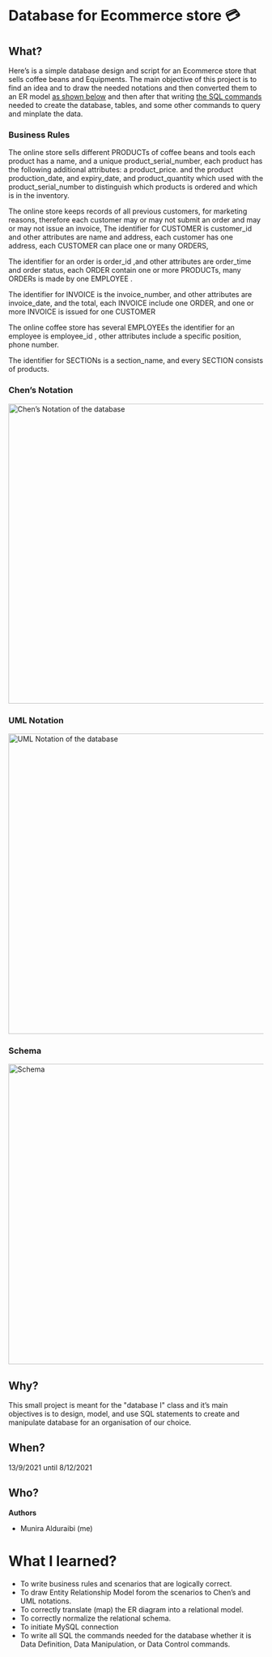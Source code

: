 # Database for Ecommerce store 💳

## What?
Here’s is a simple database design and script for an Ecommerce store that sells coffee beans and Equipments. The main objective of this project is to find an idea and to draw the needed notations and then converted them to an ER model [as shown below](#chens-notation) and then after that writing [the SQL commands](e_commerce.sql) needed to create the database, tables, and some other commands to query and minplate the data.

### Business Rules 

The online store sells different PRODUCTs of coffee beans and tools each product has a name, and a unique product_serial_number, each product has the following additional attributes: a product_price. and the product production_date, and expiry_date, and
 product_quantity which used with the product_serial_number to distinguish which products is ordered and which is in the inventory. 

The online store keeps records of all previous customers, for marketing reasons, therefore each customer may or may not submit an order and may or may not issue an invoice, The identifier for CUSTOMER is customer_id and other attributes are name and address, each customer has one address, each CUSTOMER can place one or many ORDERS, 

The identifier for an order is order_id ,and other attributes are order_time and order status, each ORDER contain one or more PRODUCTs, 
many ORDERs is made by one EMPLOYEE .

The identifier for INVOICE is the invoice_number, and other attributes are invoice_date, and the total,  each INVOICE include one ORDER, and one or more INVOICE is issued for one CUSTOMER 

The online coffee store has several EMPLOYEEs the identifier for an employee is employee_id , other attributes include a specific position, phone number.

The identifier for SECTIONs is a section_name, and every SECTION consists of products. 

### Chen’s Notation
<img width="591" hight="591" alt="Chen’s Notation of the database"  src="https://user-images.githubusercontent.com/80950031/207366314-4836db09-1f0a-4aca-aa2c-eb74eec5a9dd.png">

### UML Notation
<img width="592" hight="591" alt="UML Notation of the database" src="https://user-images.githubusercontent.com/80950031/207366686-98e95476-719e-4922-b720-f078f1501e28.png">


### Schema
<img width="592" hight="591" alt="Schema" src="https://user-images.githubusercontent.com/80950031/207591779-00795fec-703c-4912-9161-b4a806ed8ae0.png">


## Why?
This small project is meant for the "database I" class and it’s main objectives is to design, model, and use SQL statements to create and manipulate database for an organisation of our choice.

## When? 
13/9/2021 until 8/12/2021

## Who?
**Authors**
* Munira Alduraibi (me)

# What I learned?
* To write business rules and scenarios that are logically correct.
* To draw Entity Relationship Model forom the scenarios to Chen’s and UML notations.
* To correctly translate (map) the ER diagram into a relational model.
* To correctly normalize the relational schema.
* To initiate MySQL connection 
* To write all SQL the commands needed for the database whether it is Data Definition, Data Manipulation, or Data Control commands.
